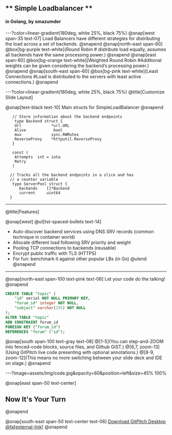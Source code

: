 ##  ** Simple Loadbalancer ** 
#### in Golang, by smazumder

---?color=linear-gradient(180deg, white 25%, black 75%)
@snap[west span-35 text-07]
Load Balancers have different strategies for distributing the load across a set of backends.
@snapend
@snap[north-east span-60]
@box[bg-purple text-white](Round Robin # distribute load equally, assumes all backends have the same processing power.)
@snapend
@snap[east span-60]
@box[bg-orange text-white](Weighted Round Robin #Additional weights can be given considering the backend’s processing power.)
@snapend
@snap[south-east span-60]
@box[bg-pink text-white](Least Connections #Load is distributed to the servers with least active connections.)
@snapend

---?color=linear-gradient(180deg, white 25%, black 75%)
@title[Customize Slide Layout]

@snap[text-black text-10]
 Main structs for SimpleLoadBalancer
@snapend

```golang
   // Store information about the backend endpoints
    type Backend struct {
    Url             *url.URL
    Alive            bool
    mux             sync.RWMutex
    ReverseProxy    *httputil.ReverseProxy
   }

   const (
    Attempts  int = iota
    Retry
   )   

  // Tracks all the backend endpoints in a slice and has
  // a counter variable
   type ServerPool struct {
      backends    []*Backend
      current     uint64
  }
````
---

@title[Features]

@snap[west]
@ul[list-spaced-bullets text-14]
- Auto-discover backend services using DNS SRV records (common technique in container world)
- Allocate different load following SRV priority and weight
- Pooling TCP connections to backends (reusable)
- Encrypt public traffic with TLS (HTTPS)
- For fun: benchmark it against other popular LBs (in Go)
@ulend
@snapend
---

@snap[north-east span-100 text-pink text-06]
Let your code do the talking!
@snapend

```sql zoom-18
CREATE TABLE "topic" (
    "id" serial NOT NULL PRIMARY KEY,
    "forum_id" integer NOT NULL,
    "subject" varchar(255) NOT NULL
);
ALTER TABLE "topic"
ADD CONSTRAINT forum_id
FOREIGN KEY ("forum_id")
REFERENCES "forum" ("id");
```

@snap[south span-100 text-gray text-08]
@[1-5](You can step-and-ZOOM into fenced-code blocks, source files, and Github GIST.)
@[6,7, zoom-13](Using GitPitch live code presenting with optional annotations.)
@[8-9, zoom-12](This means no more switching between your slide deck and IDE on stage.)
@snapend


---?image=assets/img/code.jpg&opacity=60&position=left&size=45% 100%

@snap[east span-50 text-center]
## Now It's **Your** Turn
@snapend

@snap[south-east span-50 text-center text-06]
[Download GitPitch Desktop @fa[external-link]](https://gitpitch.com/docs/getting-started/tutorial/)
@snapend

